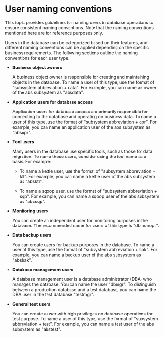 # User naming conventions

This topic provides guidelines for naming users in database operations to ensure consistent naming conventions. Note that the naming conventions mentioned here are for reference purposes only.

Users in the database can be categorized based on their features, and different naming conventions can be applied depending on the specific business requirements. The following sections outline the naming conventions for each user type.


* **Business object owners**

   A business object owner is responsible for creating and maintaining objects in the database. To name a user of this type, use the format of "subsystem abbreviation + data". For example, you can name an owner of the abs subsystem as "absdata".

* **Application users for database access**

   Application users for database access are primarily responsible for connecting to the database and operating on business data. To name a user of this type, use the format of "subsystem abbreviation + opr". For example, you can name an application user of the abs subsystem as "absopr".

* **Tool users**

   Many users in the database use specific tools, such as those for data migration. To name these users, consider using the tool name as a basis. For example:

   * To name a kettle user, use the format of "subsystem abbreviation + ktl". For example, you can name a kettle user of the abs subsystem as "absktl".

   * To name a sqoop user, use the format of "subsystem abbreviation + sqp". For example, you can name a sqoop user of the abs subsystem as "abssqp".

* **Monitoring users**

   You can create an independent user for monitoring purposes in the database. The recommended name for users of this type is "dbmonopr".

* **Data backup users**

   You can create users for backup purposes in the database. To name a user of this type, use the format of "subsystem abbreviation + bak". For example, you can name a backup user of the abs subsystem as "absbak".

* **Database management users**

   A database management user is a database administrator (DBA) who manages the database. You can name the user "dbmgr". To distinguish between a production database and a test database, you can name the DBA user in the test database "testmgr".

* **General test users**

   You can create a user with high privileges on database operations for test purpose. To name a user of this type, use the format of "subsystem abbreviation + test". For example, you can name a test user of the abs subsystem as "abstest".


